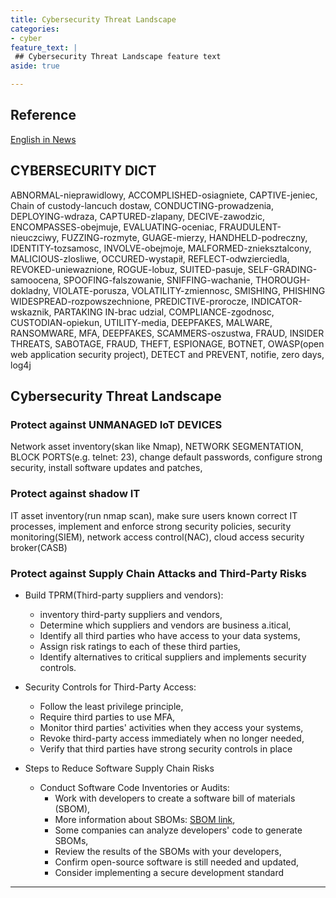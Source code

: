 ```yaml
---
title: Cybersecurity Threat Landscape
categories:
- cyber
feature_text: |
 ## Cybersecurity Threat Landscape feature text
aside: true

---
```



## Reference

[English in News](https://www.newsinlevels.com/)

## CYBERSECURITY DICT

ABNORMAL-nieprawidlowy, ACCOMPLISHED-osiagniete, CAPTIVE-jeniec, Chain of custody-lancuch dostaw, CONDUCTING-prowadzenia, DEPLOYING-wdraza, CAPTURED-zlapany, DECIVE-zawodzic, ENCOMPASSES-obejmuje, EVALUATING-oceniac,  FRAUDULENT-nieuczciwy, FUZZING-rozmyte, GUAGE-mierzy, HANDHELD-podreczny, IDENTITY-tozsamosc, INVOLVE-obejmoje, MALFORMED-znieksztalcony, MALICIOUS-zlosliwe, OCCURED-wystapił, REFLECT-odwzierciedla, REVOKED-uniewaznione, ROGUE-lobuz, SUITED-pasuje,  SELF-GRADING-samoocena, SPOOFING-falszowanie, SNIFFING-wachanie, THOROUGH-dokladny, VIOLATE-porusza, VOLATILITY-zmiennosc, SMISHING, PHISHING
WIDESPREAD-rozpowszechnione, PREDICTIVE-prorocze, INDICATOR-wskaznik, PARTAKING IN-brac udzial, COMPLIANCE-zgodnosc, CUSTODIAN-opiekun, UTILITY-media, DEEPFAKES, MALWARE, RANSOMWARE, MFA, DEEPFAKES, SCAMMERS-oszustwa, FRAUD, INSIDER THREATS, SABOTAGE, FRAUD, THEFT, ESPIONAGE, BOTNET, OWASP(open web application security project), DETECT and PREVENT, notifie, zero days, log4j

## Cybersecurity Threat Landscape

### Protect against UNMANAGED IoT DEVICES

Network asset inventory(skan like Nmap), NETWORK SEGMENTATION, BLOCK PORTS(e.g. telnet: 23), change default passwords, configure strong security, install software updates and patches,

### Protect against shadow IT

IT asset inventory(run nmap scan), make sure users known correct IT processes, implement and enforce strong security policies, security monitoring(SIEM), network access control(NAC), cloud access security broker(CASB)

### Protect against Supply Chain Attacks and Third-Party Risks

- Build TPRM(Third-party suppliers and vendors):  
  - inventory third-party suppliers and vendors,  
  - Determine which suppliers and vendors are business a.itical,  
  - Identify all third parties who have access to your data systems,  
  - Assign risk ratings to each of these third parties,  
  - Identify alternatives to critical suppliers and implements security controls.

- Security Controls for Third-Party Access:  
  - Follow the least privilege principle,
  - Require third parties to use MFA,
  - Monitor third parties' activities when they access your systems,
  - Revoke third-party access immediately when no longer needed,
  - Verify that third parties have strong security controls in place

- Steps to Reduce Software Supply Chain Risks
  - Conduct Software Code Inventories or Audits:  
    - Work with developers to create a software bill of materials (SBOM),
    - More information about SBOMs: [SBOM link](https://ntia.gov/sbom),
    - Some companies can analyze developers' code to generate SBOMs,
    - Review the results of the SBOMs with your developers,
    - Confirm open-source software is still needed and updated,
    - Consider implementing a secure development standard

---
